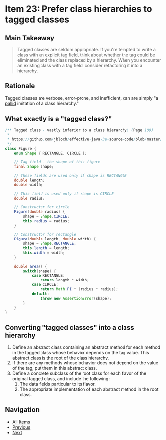 # Item 23: Prefer class hierarchies to tagged classes

## Main Takeaway

> Tagged classes are seldom appropriate. If you're tempted to write a class with an explicit tag field, think about whether the tag could be eliminated and the class replaced by a hierarchy. When you encounter an existing class with a tag field, consider refactoring it into a hierarchy.

## Rationale

Tagged classes are verbose, error-prone, and inefficient, can are simply "a [pallid](https://www.merriam-webster.com/dictionary/pallid) imitation of a class hierarchy."

## What exactly is a "tagged class?"

```java
/** Tagged class - vastly inferior to a class hierarchy! (Page 109)
 * 
 * https://github.com/jbloch/effective-java-3e-source-code/blob/master/src/effectivejava/chapter4/item23/taggedclass/Figure.java
 */
class Figure {
    enum Shape { RECTANGLE, CIRCLE };

    // Tag field - the shape of this figure
    final Shape shape;

    // These fields are used only if shape is RECTANGLE
    double length;
    double width;

    // This field is used only if shape is CIRCLE
    double radius;

    // Constructor for circle
    Figure(double radius) {
        shape = Shape.CIRCLE;
        this.radius = radius;
    }

    // Constructor for rectangle
    Figure(double length, double width) {
        shape = Shape.RECTANGLE;
        this.length = length;
        this.width = width;
    }

    double area() {
        switch(shape) {
            case RECTANGLE:
                return length * width;
            case CIRCLE:
                return Math.PI * (radius * radius);
            default:
                throw new AssertionError(shape);
        }
    }
}
```

## Converting "tagged classes" into a class hierarchy

1. Define an abstract class containing an abstract method for each method in the tagged class whose behavior depends on the tag value. This abstract class is the root of the class hierarchy.
2. If there are any methods whose behavior does not depend on the value of the tag, put them in this abstract class.
3. Define a concrete subclass of the root class for each flavor of the original tagged class, and include the following:
      1. The data fields particular to its flavor.
      2. The appropriate implementation of each abstract method in the root class.

## Navigation

- [All Items](../README.md#items)
- [Previous](./item-22-use-interfaces-only-to-define-types.md)
- [Next](./item-23-prefer-class-hierarchies-to-tagged-classes.md)
